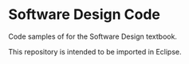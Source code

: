 # Software Design Code
Code samples of for the Software Design textbook.

This repository is intended to be imported in Eclipse.
